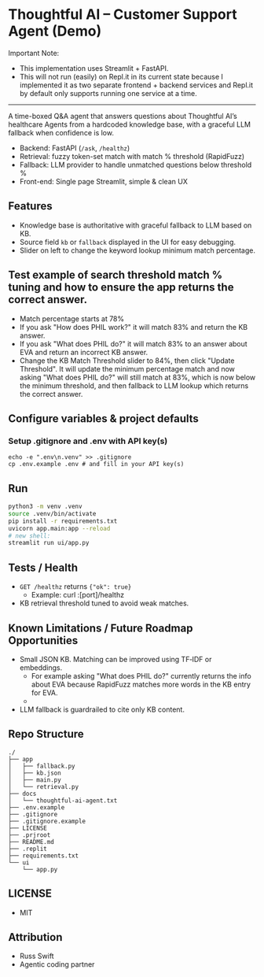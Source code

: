 # Thoughtful AI – Customer Support Agent (Demo)

Important Note: 

* This implementation uses Streamlit + FastAPI. 
* This will not run (easily) on Repl.it in its current state because I implemented it as two separate frontend + backend services and Repl.it by default only supports running one service at a time. 

---

A time-boxed Q&A agent that answers questions about Thoughtful AI’s healthcare Agents
from a hardcoded knowledge base, with a graceful LLM fallback when confidence is low.

- Backend: FastAPI (`/ask`, `/healthz`)
- Retrieval: fuzzy token-set match with match % threshold (RapidFuzz)
- Fallback: LLM provider to handle unmatched questions below threshold %
- Front-end: Single page Streamlit, simple & clean UX

## Features
- Knowledge base is authoritative with graceful fallback to LLM based on KB.
- Source field `kb` or `fallback` displayed in the UI for easy debugging.
- Slider on left to change the keyword lookup minimum match percentage. 

## Test example of search threshold match % tuning and how to ensure the app returns the correct answer.
  - Match percentage starts at 78%
  - If you ask "How does PHIL work?" it will match 83% and return the KB answer. 
  - If you ask "What does PHIL do?" it will match 83% to an answer about EVA and return an incorrect KB answer.
  - Change the KB Match Threshold slider to 84%, then click "Update Threshold". It will update the minimum percentage match and now asking "What does PHIL do?" will still match at 83%, which is now below the minimum threshold, and then fallback to LLM lookup which returns the correct answer.

## Configure variables & project defaults
### Setup .gitignore and .env with API key(s)
```
echo -e ".env\n.venv" >> .gitignore  
cp .env.example .env # and fill in your API key(s)  
```

## Run

```bash
python3 -m venv .venv
source .venv/bin/activate
pip install -r requirements.txt
uvicorn app.main:app --reload
# new shell:
streamlit run ui/app.py
````

## Tests / Health

* `GET /healthz` returns `{"ok": true}`
  * Example: curl <url>:[port]/healthz
* KB retrieval threshold tuned to avoid weak matches.

## Known Limitations / Future Roadmap Opportunities

* Small JSON KB. Matching can be improved using TF‑IDF or embeddings.
  * For example asking "What does PHIL do?" currently returns the info about EVA because RapidFuzz matches more words in the KB entry for EVA.
  * 
* LLM fallback is guardrailed to cite only KB content.

## Repo Structure
```
./
├── app
│   ├── fallback.py
│   ├── kb.json
│   ├── main.py
│   └── retrieval.py
├── docs
│   └── thoughtful-ai-agent.txt
├── .env.example
├── .gitignore
├── .gitignore.example
├── LICENSE
├── .prjroot
├── README.md
├── .replit
├── requirements.txt
└── ui
    └── app.py
```

## LICENSE

* MIT

## Attribution

* Russ Swift
* Agentic coding partner

